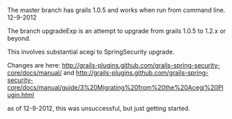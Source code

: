 The master branch has grails 1.0.5 and works when run from command line. 12-9-2012 

The branch upgradeExp is an attempt to upgrade from grails 1.0.5 to 1.2.x or beyond. 

This involves substantial acegi to SpringSecurity upgrade. 

Changes are here: 
http://grails-plugins.github.com/grails-spring-security-core/docs/manual/
and 
http://grails-plugins.github.com/grails-spring-security-core/docs/manual/guide/3%20Migrating%20from%20the%20Acegi%20Plugin.html

as of 12-9-2012, this was unsuccessful, but just getting started. 